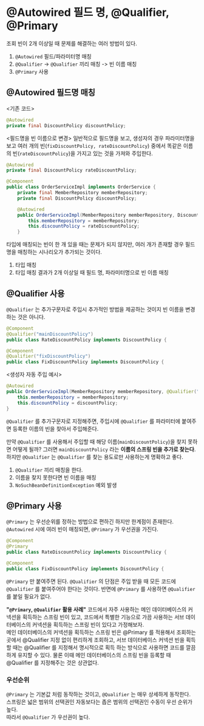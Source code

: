 # @Autowired 필드 명, @Qualifier, @Primary
조회 빈이 2개 이상일 때 문제를 해결하는 여러 방법이 있다.

1. `@Autowired` 필드/파라미터명 매칭
2. `@Qualifier` -> `@Qualifier` 끼리 매칭 ->  빈 이름 매칭
3. `@Primary` 사용

## @Autowired 필드명 매칭
<기존 코드>
```java
@Autowired
private final DiscountPolicy discountPolicy;
```

<필드명을 빈 이름으로 변경>
일반적으로 필드명을 보고, 생성자의 경우 파라미터명을 보고 여러 개의 빈(`fixDiscountPolicy, rateDiscountPolicy`) 중에서 똑같은 이름의 빈(`rateDiscountPolicy`)을 가지고 있는 것을 가져와 주입한다.
```java
@Autowired
private final DiscountPolicy rateDiscountPolicy;
```


```java
@Component  
public class OrderServiceImpl implements OrderService {  
    private final MemberRepository memberRepository;  
    private final DiscountPolicy discountPolicy;  

    @Autowired  
    public OrderServiceImpl(MemberRepository memberRepository, DiscountPolicy rateDiscountPolicy) {  
        this.memberRepository = memberRepository;  
        this.discountPolicy = rateDiscountPolicy;  
    }
```

타입에 매칭되는 빈이 한 개 있을 때는 문제가 되지 않지만, 여러 개가 존재할 경우 필드명을 매칭하는 시나리오가 추가되는 것이다.
1. 타입 매칭
2. 타입 매칭 결과가 2개 이상일 때 필드 명, 파라미터명으로 빈 이름 매칭

## @Qualifier 사용
`@Qualifier` 는 추가구문자로 주입시 추가적인 방법을 제공하는 것이지 빈 이름을 변경하는 것은 아니다.


```java
@Component  
@Qualifier("mainDiscountPolicy")  
public class RateDiscountPolicy implements DiscountPolicy {

@Component  
@Qualifier("fixDiscountPolicy")  
public class FixDiscountPolicy implements DiscountPolicy {
```

<생성자 자동 주입 예시>
```java
@Autowired  
public OrderServiceImpl(MemberRepository memberRepository, @Qualifier("mainDiscountPolicy") DiscountPolicy discountPolicy) {  
    this.memberRepository = memberRepository;  
    this.discountPolicy = discountPolicy;  
}
```

`@Qualifier` 를 추가구문자로 지정해주면, 주입시에 `@Qualifier` 를 파라미터에 붙여주면 등록한 이름의 빈을 찾아서 주입해준다.

만약 `@Qualifier` 를 사용해서 주입할 때 해당 이름(`mainDiscountPolicy`)을 찾지 못하면 어떻게 될까? 그러면 `mainDiscountPolicy` 라는 **이름의 스프링 빈을 추가로 찾는다**. 하지만 `@Qualifier` 는 `@Qualifier` 를 찾는 용도로만 사용하는게 명확하고 좋다.

1. `@Qualifier` 끼리 매칭을 한다.
2. 이름을 찾지 못한다면 빈 이름을 매칭
3. `NoSuchBeanDefinitionException` 예외 발생

## @Primary 사용
`@Primary` 는 우선순위를 정하는 방법으로 편하긴 하지만 한계점이 존재한다. `@Autowired` 시에 여러 빈이 매칭되면, `@Primary` 가 우선권을 가진다.
```java
@Component  
@Primary  
public class RateDiscountPolicy implements DiscountPolicy {

@Component  
public class FixDiscountPolicy implements DiscountPolicy {
```
`@Primary` 만 붙여주면 된다. `@Qualifier` 의 단점은 주입 받을 때 모든 코드에 `@Qualifier` 를 붙여주어야 한다는 것이다. 반면에 `@Primary` 를 사용하면 `@Qualifier` 를 붙일 필요가 없다.

**"`@Primary`, `@Qualifier` 활용 사례"**
코드에서 자주 사용하는 메인 데이터베이스의 커넥션을 획득하는 스프링 빈이 있고, 코드에서 특별한 기능으로 가끔 사용하는 서브 데이터베이스의 커넥션을 획득하는 스프링 빈이 있다고 가정해보자.      
메인 데이터베이스의 커넥션을 획득하는 스프링 빈은 @Primary 를 적용해서 조회하는 곳에서 @Qualifier 지정 없이 편리하게 조회하고, 서브 데이터베이스 커넥션 빈을 획득할 때는 @Qualifier 를 지정해서 명시적으로 획득 하는 방식으로 사용하면 코드를 깔끔하게 유지할 수 있다.
물론 이때 메인 데이터베이스의 스프링 빈을 등록할 때 @Qualifier 를 지정해주는 것은 상관없다.

### 우선순위
`@Primary` 는 기본값 처럼 동작하는 것이고, `@Qualifier` 는 매우 상세하게 동작한다.       
스프링은 넓은 범위의 선택권인 자동보다는 좁은 범위의 선택권인 수동이 우선 순위가 높다.    
따라서 `@Qualifier` 가 우선권이 높다.
